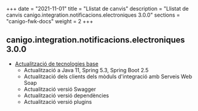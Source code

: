 +++
date        = "2021-11-01"
title       = "Llistat de canvis"
description = "Llistat de canvis canigo.integration.notificacions.electroniques 3.0.0"
sections    = "canigo-fwk-docs"
weight		= 2
+++

## canigo.integration.notificacions.electroniques 3.0.0

- [Actualització de tecnologies base](/noticies/2021-10-25-CAN-actualitzacio-canigo-3_6_0/)
   - Actualització a Java 11, Spring 5.3, Spring Boot 2.5
   - Actualització dels clients dels mòduls d'integració amb Serveis Web Soap
   - Actualització versió Swagger
   - Actualització versió dependències
   - Actualització versió plugins